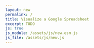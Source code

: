 ```yaml
---
layout: new
permalink: /
title: Visualize a Google Spreadsheet
excerpt: TODO
js: true
js_module: /assets/js/new.esm.js
js_file: /assets/js/new.js
---
```

